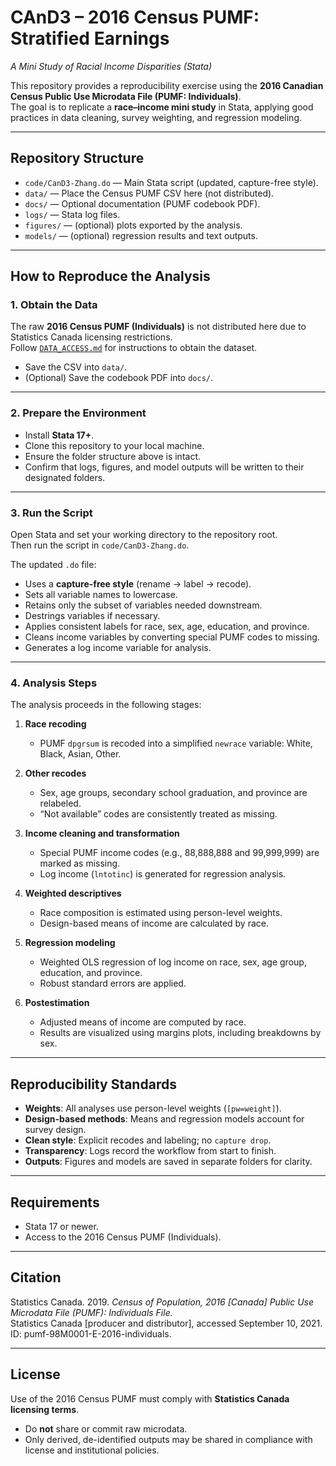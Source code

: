 # CAnD3 – 2016 Census PUMF: Stratified Earnings  
*A Mini Study of Racial Income Disparities (Stata)*

This repository provides a reproducibility exercise using the **2016 Canadian Census Public Use Microdata File (PUMF: Individuals)**.  
The goal is to replicate a **race–income mini study** in Stata, applying good practices in data cleaning, survey weighting, and regression modeling.

---

## Repository Structure

- `code/CanD3-Zhang.do` — Main Stata script (updated, capture-free style).  
- `data/` — Place the Census PUMF CSV here (not distributed).  
- `docs/` — Optional documentation (PUMF codebook PDF).  
- `logs/` — Stata log files.  
- `figures/` — (optional) plots exported by the analysis.  
- `models/` — (optional) regression results and text outputs.  

---

## How to Reproduce the Analysis

### 1. Obtain the Data
The raw **2016 Census PUMF (Individuals)** is not distributed here due to Statistics Canada licensing restrictions.  
Follow [`DATA_ACCESS.md`](DATA_ACCESS.md) for instructions to obtain the dataset.  

- Save the CSV into `data/`.  
- (Optional) Save the codebook PDF into `docs/`.  

---

### 2. Prepare the Environment
- Install **Stata 17+**.  
- Clone this repository to your local machine.  
- Ensure the folder structure above is intact.  
- Confirm that logs, figures, and model outputs will be written to their designated folders.  

---

### 3. Run the Script
Open Stata and set your working directory to the repository root.  
Then run the script in `code/CanD3-Zhang.do`.  

The updated `.do` file:  
- Uses a **capture-free style** (rename → label → recode).  
- Sets all variable names to lowercase.  
- Retains only the subset of variables needed downstream.  
- Destrings variables if necessary.  
- Applies consistent labels for race, sex, age, education, and province.  
- Cleans income variables by converting special PUMF codes to missing.  
- Generates a log income variable for analysis.  

---

### 4. Analysis Steps
The analysis proceeds in the following stages:

1. **Race recoding**  
   - PUMF `dpgrsum` is recoded into a simplified `newrace` variable: White, Black, Asian, Other.  

2. **Other recodes**  
   - Sex, age groups, secondary school graduation, and province are relabeled.  
   - “Not available” codes are consistently treated as missing.  

3. **Income cleaning and transformation**  
   - Special PUMF income codes (e.g., 88,888,888 and 99,999,999) are marked as missing.  
   - Log income (`lntotinc`) is generated for regression analysis.  

4. **Weighted descriptives**  
   - Race composition is estimated using person-level weights.  
   - Design-based means of income are calculated by race.  

5. **Regression modeling**  
   - Weighted OLS regression of log income on race, sex, age group, education, and province.  
   - Robust standard errors are applied.  

6. **Postestimation**  
   - Adjusted means of income are computed by race.  
   - Results are visualized using margins plots, including breakdowns by sex.  

---

## Reproducibility Standards
- **Weights**: All analyses use person-level weights (`[pw=weight]`).  
- **Design-based methods**: Means and regression models account for survey design.  
- **Clean style**: Explicit recodes and labeling; no `capture drop`.  
- **Transparency**: Logs record the workflow from start to finish.  
- **Outputs**: Figures and models are saved in separate folders for clarity.  

---

## Requirements
- Stata 17 or newer.  
- Access to the 2016 Census PUMF (Individuals).  

---

## Citation
Statistics Canada. 2019. *Census of Population, 2016 [Canada] Public Use Microdata File (PUMF): Individuals File.*  
Statistics Canada [producer and distributor], accessed September 10, 2021.  
ID: pumf-98M0001-E-2016-individuals.  

---

## License
Use of the 2016 Census PUMF must comply with **Statistics Canada licensing terms**.  
- Do **not** share or commit raw microdata.  
- Only derived, de-identified outputs may be shared in compliance with license and institutional policies.  

